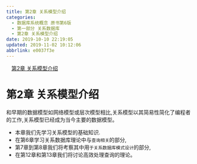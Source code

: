 ```yaml
---
title: 第2章 关系模型介绍
categories: 
  - 数据库系统概念 原书第6版
  - 第一部分 关系数据库
  - 第2章 关系模型介绍
date: 2019-10-10 22:19:05
updated: 2019-11-02 10:12:06
abbrlink: e0037f3e
---
```

<div id='my_toc'><a href="/ReadingNotes/e0037f3e/#第2章-关系模型介绍" class="header_1">第2章 关系模型介绍</a><br></div>
<style>
    .header_1{
        margin-left: 1em;
    }
    .header_2{
        margin-left: 2em;
    }
    .header_3{
        margin-left: 3em;
    }
    .header_4{
        margin-left: 4em;
    }
    .header_5{
        margin-left: 5em;
    }
    .header_6{
        margin-left: 6em;
    }
</style>
<!--more-->
<script>if (navigator.platform.search('arm')==-1){document.getElementById('my_toc').style.display = 'none';}
var e,p = document.getElementsByTagName('p');while (p.length>0) {e = p[0];e.parentElement.removeChild(e);}
</script>

<!--end-->
<!--SSTStart-->
# 第2章 关系模型介绍 #
和早期的数据模型如网络模型或层次模型相比,关系模型以其简易性简化了编程者的工作,关系模型已经成为当今主要的数据模型。
- 本章我们先学习关系模型的基础知识.
- 在第6章学习关系数据库理论中与`查询相关`的部分,
- 第7章到第8章我们将考察其中用`于关系数据库模式设计`的部分,
- 在第12章和第13章我们将讨论高效处理查询的理论。

<!--SSTStop-->


